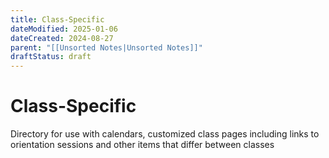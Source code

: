 ```yaml
---
title: Class-Specific
dateModified: 2025-01-06
dateCreated: 2024-08-27
parent: "[[Unsorted Notes|Unsorted Notes]]"
draftStatus: draft
---
```


# Class-Specific

Directory for use with calendars, customized class pages including links to orientation sessions and other items that differ between classes
